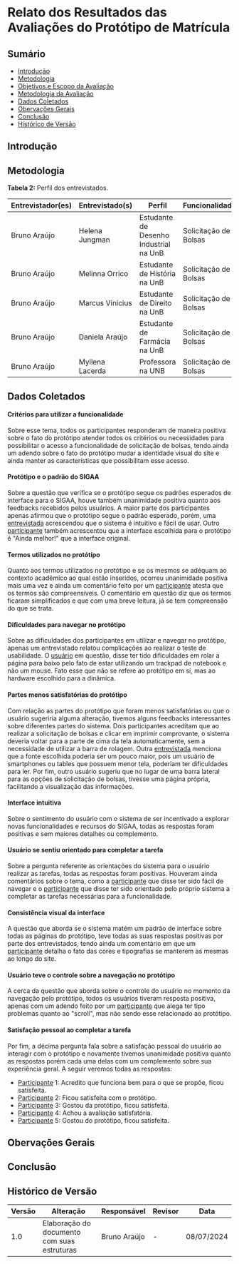 # Relato dos Resultados das Avaliações do Protótipo de Matrícula

## Sumário

* [Introdução](#Introdução)
* [Metodologia](#Metodologia)
* [Objetivos e Escopo da Avaliação](#Objetivos-e-Escopo-da-Avaliação)
* [Metodologia da Avaliação](#Metodologia-da-Avaliação)
* [Dados Coletados](#Dados-Coletados)
* [Obervações Gerais](#Obervações-Gerais)
* [Conclusão](#Conclusão)
* [Histórico de Versão](#Histórico-de-Versão)


## Introdução



## Metodologia



  
**Tabela 2:** Perfil dos entrevistados.

| Entrevistador(es) | Entrevistado(s) | Perfil | Funcionalidade |
| ----------------- | --------------- | ------ | -------------- |
| Bruno Araújo      | Helena Jungman   | Estudante de Desenho Industrial na UnB| Solicitação de Bolsas |
| Bruno Araújo      | Melinna Orrico   | Estudante de História na UnB | Solicitação de Bolsas |
| Bruno Araújo      | Marcus Vinicius  | Estudante de Direito na UnB | Solicitação de Bolsas |
| Bruno Araújo      | Daniela Araújo         | Estudante de Farmácia na UnB | Solicitação de Bolsas |
| Bruno Araújo      | Myllena Lacerda       | Professora na UNB | Solicitação de Bolsas |



## Dados Coletados

#### Critérios para utilizar a funcionalidade

Sobre esse tema, todos os participantes responderam de maneira positiva sobre o fato do protótipo atender todos os critérios ou necessidades para possibilitar o acesso a funcionalidade de solicitação de bolsas, tendo ainda um adendo sobre o fato do protótipo mudar a identidade visual do site e ainda manter as características que possibilitam esse acesso.


#### Protótipo e o padrão do SIGAA

Sobre a questão que verifica se o protótipo segue os padrões esperados de interface para o SIGAA, houve também unanimidade positiva quanto aos feedbacks recebidos pelos usuários. A maior parte dos participantes apenas afirmou que o protótipo segue o padrão esperado, porém, uma [entrevistada](https://github.com/Interacao-Humano-Computador/2024.1-SIGAA/blob/main/docs/DesignAvalia%C3%A7%C3%A3oDesenvolvimento/N%C3%ADvel3/EntrevistasAltaFidelidade/Matricula/rafaela.md) acrescendou que o sistema é intuitivo e fácil de usar. Outro [participante](https://github.com/Interacao-Humano-Computador/2024.1-SIGAA/blob/main/docs/DesignAvalia%C3%A7%C3%A3oDesenvolvimento/N%C3%ADvel3/EntrevistasAltaFidelidade/Matricula/pietro.md) também acrescentou que a interface escolhida para o protótipo é "Ainda melhor!" que a interface original.


#### Termos utilizados no protótipo

Quanto aos termos utilizados no protótipo e se os mesmos se adéquam ao contexto acadêmico ao qual estão inseridos, ocorreu unanimidade positiva mais uma vez e ainda um comentário feito por um [participante](https://github.com/Interacao-Humano-Computador/2024.1-SIGAA/blob/main/docs/DesignAvalia%C3%A7%C3%A3oDesenvolvimento/SolicitacaoBolsas/douglas.md) atesta que os termos são compreensíveis. O comentário em questão diz que os termos ficaram simplificados e que com uma breve leitura, já se tem compreensão do que se trata.

#### Dificuldades para navegar no protótipo

Sobre as dificuldades dos participantes em utilizar e navegar no protótipo, apenas um entrevistado relatou complicações ao realizar o teste de usabilidade. O [usuário](https://github.com/Interacao-Humano-Computador/2024.1-SIGAA/blob/main/docs/DesignAvalia%C3%A7%C3%A3oDesenvolvimento/SolicitacaoBolsas/pietro.md) em questão, disse ter tido dificuldades em rolar a página para baixo pelo fato de estar utilizando um trackpad de notebook e não um mouse. Fato esse que não se refere ao protótipo em sí, mas ao hardware escolhido para a dinâmica.

#### Partes menos satisfatórias do protótipo

Com relação as partes do protótipo que foram menos satisfatórias ou que o usuário sugeriria alguma alteração, tivemos alguns feedbacks interessantes sobre diferentes partes do sistema. Dois participantes acreditam que ao realizar a solicitação de bolsas e clicar em imprimir comprovante, o sistema deveria voltar para a parte de cima da tela automaticamente, sem a necessidade de utilizar a barra de rolagem. Outra [entrevistada](https://github.com/Interacao-Humano-Computador/2024.1SIGAA/blob/main/docs/DesignAvalia%C3%A7%C3%A3oDesenvolvimento/SolicitacaoBolsas/erika.md) menciona que a fonte escolhida poderia ser um pouco maior, pois um usuário de smartphones ou tables que possuem menor tela, poderiam ter dificuldades para ler. Por fim, outro usuário sugeriu que no lugar de uma barra lateral para as opções de solicitação de bolsas, tivesse uma página própria, facilitando a visualização das informações.

#### Interface intuitiva

Sobre o sentimento do usuário com o sistema de ser incentivado a explorar novas funcionalidades e recursos do SIGAA, todas as respostas foram positivas e sem maiores detalhes ou complemento.

#### Usuário se sentiu orientado para completar a tarefa

Sobre a pergunta referente as orientações do sistema para o usuário realizar as tarefas, todas as respostas foram positivas. Houveram ainda comentários sobre o tema, como a [participante](https://github.com/Interacao-Humano-Computador/2024.1-SIGAA/blob/main/docs/DesignAvalia%C3%A7%C3%A3oDesenvolvimento/SolicitacaoBolsas/erika.md) que disse ter sido fácil de navegar e o [participante](https://github.com/Interacao-Humano-Computador/2024.1-SIGAA/blob/main/docs/DesignAvalia%C3%A7%C3%A3oDesenvolvimento/SolicitacaoBolsas/pietro.md) que disse ter sido orientado pelo próprio sistema a completar as tarefas necessárias para a funcionalidade.

#### Consistência visual da interface

A questão que aborda se o sistema matém um padrão de interface sobre todas as páginas do protótipo, teve todas as suas respostas positivas por parte dos entrevistados, tendo ainda um comentário em que um [participante](https://github.com/Interacao-Humano-Computador/2024.1-SIGAA/blob/main/docs/DesignAvalia%C3%A7%C3%A3oDesenvolvimento/SolicitacaoBolsas/douglas.md) detalha o fato das cores e tipografias se manterem as mesmas ao longo do site.

#### Usuário teve o controle sobre a navegação no protótipo

A cerca da questão que aborda sobre o controle do usuário no momento da navegação pelo protótipo, todos os usuários tiveram resposta positiva, apenas com um adendo feito por um [participante](https://github.com/Interacao-Humano-Computador/2024.1-SIGAA/blob/main/docs/DesignAvalia%C3%A7%C3%A3oDesenvolvimento/SolicitacaoBolsas/pietro.md) que alega ter tipo problemas quanto ao "scroll", mas não sendo esse relacionado ao protótipo.

#### Satisfação pessoal ao completar a tarefa

Por fim, a décima pergunta fala sobre a satisfação pessoal do usuário ao interagir com o protótipo e novamente tivemos unanimidade positiva quanto as respostas porém cada uma delas com um complemento sobre sua experiência geral. A seguir veremos todas as respostas:
- [Participante](https://github.com/Interacao-Humano-Computador/2024.1-SIGAA/blob/main/docs/DesignAvalia%C3%A7%C3%A3oDesenvolvimento/N%C3%ADvel3/EntrevistasAltaFidelidade/Bolsas/Daniela.md) 1: Acredito que funciona bem para o que se propõe, ficou satisfeita.
- [Participante](https://github.com/Interacao-Humano-Computador/2024.1-SIGAA/blob/main/docs/DesignAvalia%C3%A7%C3%A3oDesenvolvimento/N%C3%ADvel3/EntrevistasAltaFidelidade/Bolsas/Helena.md) 2: Ficou satisfeita com o protótipo.
- [Participante](https://github.com/Interacao-Humano-Computador/2024.1-SIGAA/blob/main/docs/DesignAvalia%C3%A7%C3%A3oDesenvolvimento/N%C3%ADvel3/EntrevistasAltaFidelidade/Bolsas/Marcus.md) 3: Gostou da protótipo, ficou satisfeita.
- [Participante](https://github.com/Interacao-Humano-Computador/2024.1-SIGAA/blob/main/docs/DesignAvalia%C3%A7%C3%A3oDesenvolvimento/N%C3%ADvel3/EntrevistasAltaFidelidade/Bolsas/Melinna.md) 4: Achou a avaliação satisfatória.
- [Participante](https://github.com/Interacao-Humano-Computador/2024.1-SIGAA/blob/main/docs/DesignAvalia%C3%A7%C3%A3oDesenvolvimento/N%C3%ADvel3/EntrevistasAltaFidelidade/Bolsas/Myllena.md) 5: Gostou do protótipo, ficou satisfeita.


## Obervações Gerais


## Conclusão

## Histórico de Versão

| Versão | Alteração | Responsável | Revisor | Data |
| ------ | --------------------------------- | --------------- | --------------- | ---------- |
| 1.0 | Elaboração do documento com suas estruturas |Bruno Araújo |  - | 08/07/2024 |
